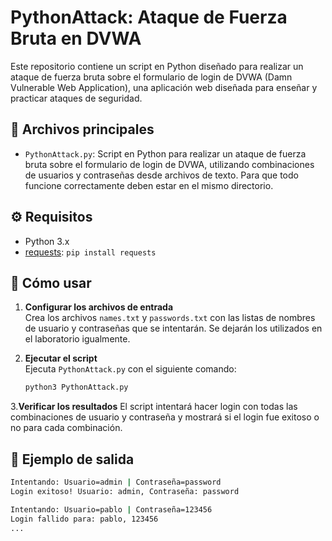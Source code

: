 # PythonAttack: Ataque de Fuerza Bruta en DVWA

Este repositorio contiene un script en Python diseñado para realizar un ataque de fuerza bruta sobre el formulario de login de DVWA (Damn Vulnerable Web Application), una aplicación web diseñada para enseñar y practicar ataques de seguridad.

## 📂 Archivos principales

- `PythonAttack.py`: Script en Python para realizar un ataque de fuerza bruta sobre el formulario de login de DVWA, utilizando combinaciones de usuarios y contraseñas desde archivos de texto. Para que todo funcione correctamente deben estar en el mismo directorio.
  
## ⚙️ Requisitos

- Python 3.x
- [requests](https://pypi.org/project/requests/): `pip install requests`

## 🚀 Cómo usar

1. **Configurar los archivos de entrada**  
   Crea los archivos `names.txt` y `passwords.txt` con las listas de nombres de usuario y contraseñas que se intentarán. Se dejarán los utilizados en el laboratorio igualmente.

2. **Ejecutar el script**  
   Ejecuta `PythonAttack.py` con el siguiente comando:
   ```bash
   python3 PythonAttack.py

3.**Verificar los resultados**
El script intentará hacer login con todas las combinaciones de usuario y contraseña y mostrará si el login fue exitoso o no para cada combinación.

## 📸 Ejemplo de salida

```bash
Intentando: Usuario=admin | Contraseña=password
Login exitoso! Usuario: admin, Contraseña: password

Intentando: Usuario=pablo | Contraseña=123456
Login fallido para: pablo, 123456
...
